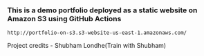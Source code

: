 ### This is a demo portfolio deployed as a static website on Amazon S3 using GitHub Actions

```
http://portfolio-on-s3.s3-website-us-east-1.amazonaws.com/
```
Project credits - Shubham Londhe(Train with Shubham)


